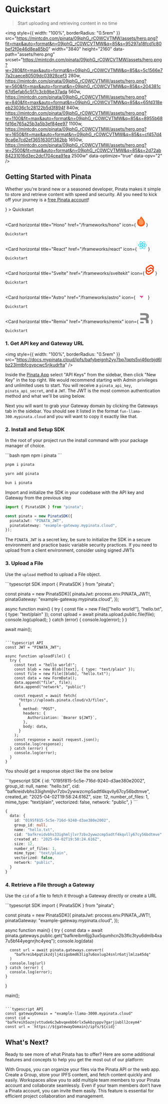 # Quickstart

> Start uploading and retrieving content in no time

<img style={{ width: "100%", borderRadius: "0.5rem" }} src="https://mintcdn.com/pinata/09jphG_rC0WCVTMW/assets/hero.png?fit=max&auto=format&n=09jphG_rC0WCVTMW&q=85&s=95297a18fcd1c80bef2f0e46d8ea85b0" width="3840" height="2160" data-path="assets/hero.png" srcset="https://mintcdn.com/pinata/09jphG_rC0WCVTMW/assets/hero.png?w=280&fit=max&auto=format&n=09jphG_rC0WCVTMW&q=85&s=5c1566e77a2caece80509dc03928cef3 280w, https://mintcdn.com/pinata/09jphG_rC0WCVTMW/assets/hero.png?w=560&fit=max&auto=format&n=09jphG_rC0WCVTMW&q=85&s=204381c67d5efab5c5f7c3cb9be37ada 560w, https://mintcdn.com/pinata/09jphG_rC0WCVTMW/assets/hero.png?w=840&fit=max&auto=format&n=09jphG_rC0WCVTMW&q=85&s=65fd318eeb23036c1c28122b5d3f894f 840w, https://mintcdn.com/pinata/09jphG_rC0WCVTMW/assets/hero.png?w=1100&fit=max&auto=format&n=09jphG_rC0WCVTMW&q=85&s=8955b68fd16e765a25b3a5b3ef84ee97 1100w, https://mintcdn.com/pinata/09jphG_rC0WCVTMW/assets/hero.png?w=1650&fit=max&auto=format&n=09jphG_rC0WCVTMW&q=85&s=cf457d49ca6e7cd2ef3651630f1362bb 1650w, https://mintcdn.com/pinata/09jphG_rC0WCVTMW/assets/hero.png?w=2500&fit=max&auto=format&n=09jphG_rC0WCVTMW&q=85&s=2d72ab84231016d3ec2dcf704cea91ea 2500w" data-optimize="true" data-opv="2" />

## Getting Started with Pinata

Whether you're brand new or a seasoned developer, Pinata makes it simple to store and retrieve content with speed and security. All you need to kick off your journey is a [free Pinata account](https://app.pinata.cloud/register)!

<CardGroup cols={3}>
  <Card
    horizontal
    title="Next.Js"
    href="/frameworks/next-js"
    icon={
  <svg width="800px" height="800px" class="h-6 w-6" viewBox="0 0 256 256" version="1.1" xmlns="http://www.w3.org/2000/svg" xmlns:xlink="http://www.w3.org/1999/xlink" preserveAspectRatio="xMidYMid"><g><path d="M119.616813,0.0688905149 C119.066276,0.118932037 117.314565,0.294077364 115.738025,0.419181169 C79.3775171,3.69690087 45.3192571,23.3131775 23.7481916,53.4631946 C11.7364614,70.2271045 4.05395894,89.2428829 1.15112414,109.384595 C0.12512219,116.415429 0,118.492153 0,128.025062 C0,137.557972 0.12512219,139.634696 1.15112414,146.665529 C8.10791789,194.730411 42.3163245,235.11392 88.7116325,250.076335 C97.0197458,252.753556 105.778299,254.580072 115.738025,255.680985 C119.616813,256.106338 136.383187,256.106338 140.261975,255.680985 C157.453763,253.779407 172.017986,249.525878 186.382014,242.194795 C188.584164,241.068861 189.00958,240.768612 188.709286,240.518404 C188.509091,240.36828 179.124927,227.782837 167.86393,212.570214 L147.393939,184.922273 L121.743891,146.965779 C107.630108,126.098464 96.0187683,109.034305 95.9186706,109.034305 C95.8185728,109.009284 95.7184751,125.873277 95.6684262,146.465363 C95.5933529,182.52028 95.5683284,183.971484 95.1178886,184.82219 C94.4672532,186.048207 93.9667644,186.548623 92.915738,187.099079 C92.114956,187.499411 91.4142717,187.574474 87.6355816,187.574474 L83.3063539,187.574474 L82.1552297,186.848872 C81.4044966,186.373477 80.8539589,185.747958 80.4785924,185.022356 L79.9530792,183.896422 L80.0031281,133.729796 L80.0782014,83.5381493 L80.8539589,82.5623397 C81.25435,82.0369037 82.1051808,81.3613431 82.7057674,81.0360732 C83.7317693,80.535658 84.1321603,80.4856165 88.4613881,80.4856165 C93.5663734,80.4856165 94.4172043,80.6857826 95.7434995,82.1369867 C96.1188661,82.5373189 110.007429,103.454675 126.623656,128.650581 C143.239883,153.846488 165.962072,188.250034 177.122972,205.139048 L197.392766,235.839522 L198.418768,235.163961 C207.502639,229.259062 217.112023,220.852086 224.719453,212.09482 C240.910264,193.504394 251.345455,170.835585 254.848876,146.665529 C255.874878,139.634696 256,137.557972 256,128.025062 C256,118.492153 255.874878,116.415429 254.848876,109.384595 C247.892082,61.3197135 213.683675,20.9362052 167.288368,5.97379012 C159.105376,3.32158945 150.396872,1.49507389 140.637341,0.394160408 C138.234995,0.143952798 121.693842,-0.131275573 119.616813,0.0688905149 L119.616813,0.0688905149 Z M172.017986,77.4831252 C173.219159,78.0836234 174.195112,79.2345784 174.545455,80.435575 C174.74565,81.0861148 174.795699,94.9976579 174.74565,126.348671 L174.670577,171.336 L166.73783,159.17591 L158.780059,147.01582 L158.780059,114.313685 C158.780059,93.1711423 158.880156,81.2862808 159.030303,80.7108033 C159.430694,79.3096407 160.306549,78.2087272 161.507722,77.5581875 C162.533724,77.0327515 162.909091,76.98271 166.837928,76.98271 C170.541544,76.98271 171.19218,77.0327515 172.017986,77.4831252 Z"></path></g></svg>
  }
  >
    Quickstart
  </Card>

  <Card
    horizontal
    title="Hono"
    href="/frameworks/hono"
    icon={
    <svg xmlns="http://www.w3.org/2000/svg" class="h-6 w-6" width="24.83" height="32" viewBox="0 0 256 330"><path fill="#FF5B11" d="M134.129.029q1.315-.17 2.319.662a1256 1256 0 0 1 69.573 93.427q24.141 36.346 41.082 76.862q27.055 72.162-28.16 125.564q-48.313 40.83-111.318 31.805q-75.312-15.355-102.373-87.133Q-1.796 217.85.614 193.51q4.014-41.896 19.878-80.838q6.61-15.888 17.228-29.154a382 382 0 0 1 16.565 21.203q3.66 3.825 7.62 7.289Q92.138 52.013 134.13.029" opacity=".993"/><path fill="#FF9758" d="M129.49 53.7q36.47 42.3 65.93 90.114a187.3 187.3 0 0 1 15.24 33.13q12.507 49.206-26.836 81.169q-38.05 26.774-83.488 15.902q-48.999-15.205-56.653-65.929q-1.857-15.993 3.314-31.142a225.4 225.4 0 0 1 17.89-35.78l19.878-29.155a5510 5510 0 0 0 44.726-58.31"/></svg>
  }
  >
    Quickstart
  </Card>

  <Card
    horizontal
    title="React"
    href="/frameworks/react"
    icon={
  <svg xmlns="http://www.w3.org/2000/svg" class="h-6 w-6" width="28" height="32" viewBox="0 0 256 256"><path fill="#00D8FF" d="M210.483 73.824a172 172 0 0 0-8.24-2.597c.465-1.9.893-3.777 1.273-5.621c6.238-30.281 2.16-54.676-11.769-62.708c-13.355-7.7-35.196.329-57.254 19.526a171 171 0 0 0-6.375 5.848a156 156 0 0 0-4.241-3.917C100.759 3.829 77.587-4.822 63.673 3.233C50.33 10.957 46.379 33.89 51.995 62.588a171 171 0 0 0 1.892 8.48c-3.28.932-6.445 1.924-9.474 2.98C17.309 83.498 0 98.307 0 113.668c0 15.865 18.582 31.778 46.812 41.427a146 146 0 0 0 6.921 2.165a168 168 0 0 0-2.01 9.138c-5.354 28.2-1.173 50.591 12.134 58.266c13.744 7.926 36.812-.22 59.273-19.855a146 146 0 0 0 5.342-4.923a168 168 0 0 0 6.92 6.314c21.758 18.722 43.246 26.282 56.54 18.586c13.731-7.949 18.194-32.003 12.4-61.268a145 145 0 0 0-1.535-6.842c1.62-.48 3.21-.974 4.76-1.488c29.348-9.723 48.443-25.443 48.443-41.52c0-15.417-17.868-30.326-45.517-39.844m-6.365 70.984q-2.102.694-4.3 1.345c-3.24-10.257-7.612-21.163-12.963-32.432c5.106-11 9.31-21.767 12.459-31.957c2.619.758 5.16 1.557 7.61 2.4c23.69 8.156 38.14 20.213 38.14 29.504c0 9.896-15.606 22.743-40.946 31.14m-10.514 20.834c2.562 12.94 2.927 24.64 1.23 33.787c-1.524 8.219-4.59 13.698-8.382 15.893c-8.067 4.67-25.32-1.4-43.927-17.412a157 157 0 0 1-6.437-5.87c7.214-7.889 14.423-17.06 21.459-27.246c12.376-1.098 24.068-2.894 34.671-5.345q.785 3.162 1.386 6.193M87.276 214.515c-7.882 2.783-14.16 2.863-17.955.675c-8.075-4.657-11.432-22.636-6.853-46.752a157 157 0 0 1 1.869-8.499c10.486 2.32 22.093 3.988 34.498 4.994c7.084 9.967 14.501 19.128 21.976 27.15a135 135 0 0 1-4.877 4.492c-9.933 8.682-19.886 14.842-28.658 17.94M50.35 144.747c-12.483-4.267-22.792-9.812-29.858-15.863c-6.35-5.437-9.555-10.836-9.555-15.216c0-9.322 13.897-21.212 37.076-29.293c2.813-.98 5.757-1.905 8.812-2.773c3.204 10.42 7.406 21.315 12.477 32.332c-5.137 11.18-9.399 22.249-12.634 32.792a135 135 0 0 1-6.318-1.979m12.378-84.26c-4.811-24.587-1.616-43.134 6.425-47.789c8.564-4.958 27.502 2.111 47.463 19.835a144 144 0 0 1 3.841 3.545c-7.438 7.987-14.787 17.08-21.808 26.988c-12.04 1.116-23.565 2.908-34.161 5.309a160 160 0 0 1-1.76-7.887m110.427 27.268a348 348 0 0 0-7.785-12.803c8.168 1.033 15.994 2.404 23.343 4.08c-2.206 7.072-4.956 14.465-8.193 22.045a381 381 0 0 0-7.365-13.322m-45.032-43.861c5.044 5.465 10.096 11.566 15.065 18.186a322 322 0 0 0-30.257-.006c4.974-6.559 10.069-12.652 15.192-18.18M82.802 87.83a323 323 0 0 0-7.227 13.238c-3.184-7.553-5.909-14.98-8.134-22.152c7.304-1.634 15.093-2.97 23.209-3.984a322 322 0 0 0-7.848 12.897m8.081 65.352c-8.385-.936-16.291-2.203-23.593-3.793c2.26-7.3 5.045-14.885 8.298-22.6a321 321 0 0 0 7.257 13.246c2.594 4.48 5.28 8.868 8.038 13.147m37.542 31.03c-5.184-5.592-10.354-11.779-15.403-18.433c4.902.192 9.899.29 14.978.29c5.218 0 10.376-.117 15.453-.343c-4.985 6.774-10.018 12.97-15.028 18.486m52.198-57.817c3.422 7.8 6.306 15.345 8.596 22.52c-7.422 1.694-15.436 3.058-23.88 4.071a382 382 0 0 0 7.859-13.026a347 347 0 0 0 7.425-13.565m-16.898 8.101a359 359 0 0 1-12.281 19.815a329 329 0 0 1-23.444.823c-7.967 0-15.716-.248-23.178-.732a310 310 0 0 1-12.513-19.846h.001a307 307 0 0 1-10.923-20.627a310 310 0 0 1 10.89-20.637l-.001.001a307 307 0 0 1 12.413-19.761c7.613-.576 15.42-.876 23.31-.876H128c7.926 0 15.743.303 23.354.883a329 329 0 0 1 12.335 19.695a359 359 0 0 1 11.036 20.54a330 330 0 0 1-11 20.722m22.56-122.124c8.572 4.944 11.906 24.881 6.52 51.026q-.518 2.504-1.15 5.09c-10.622-2.452-22.155-4.275-34.23-5.408c-7.034-10.017-14.323-19.124-21.64-27.008a161 161 0 0 1 5.888-5.4c18.9-16.447 36.564-22.941 44.612-18.3M128 90.808c12.625 0 22.86 10.235 22.86 22.86s-10.235 22.86-22.86 22.86s-22.86-10.235-22.86-22.86s10.235-22.86 22.86-22.86"/></svg>
  }
  >
    Quickstart
  </Card>

  <Card
    horizontal
    title="Svelte"
    href="/frameworks/sveltekit"
    icon={
  <svg class="h-6 w-6" xmlns="http://www.w3.org/2000/svg" width="26.6" height="32" viewBox="0 0 256 308"><path fill="#FF3E00" d="M239.682 40.707C211.113-.182 154.69-12.301 113.895 13.69L42.247 59.356a82.2 82.2 0 0 0-37.135 55.056a86.57 86.57 0 0 0 8.536 55.576a82.4 82.4 0 0 0-12.296 30.719a87.6 87.6 0 0 0 14.964 66.244c28.574 40.893 84.997 53.007 125.787 27.016l71.648-45.664a82.18 82.18 0 0 0 37.135-55.057a86.6 86.6 0 0 0-8.53-55.577a82.4 82.4 0 0 0 12.29-30.718a87.57 87.57 0 0 0-14.963-66.244"/><path fill="#FFF" d="M106.889 270.841c-23.102 6.007-47.497-3.036-61.103-22.648a52.7 52.7 0 0 1-9.003-39.85a50 50 0 0 1 1.713-6.693l1.35-4.115l3.671 2.697a92.5 92.5 0 0 0 28.036 14.007l2.663.808l-.245 2.659a16.07 16.07 0 0 0 2.89 10.656a17.14 17.14 0 0 0 18.397 6.828a15.8 15.8 0 0 0 4.403-1.935l71.67-45.672a14.92 14.92 0 0 0 6.734-9.977a15.92 15.92 0 0 0-2.713-12.011a17.16 17.16 0 0 0-18.404-6.832a15.8 15.8 0 0 0-4.396 1.933l-27.35 17.434a52.3 52.3 0 0 1-14.553 6.391c-23.101 6.007-47.497-3.036-61.101-22.649a52.68 52.68 0 0 1-9.004-39.849a49.43 49.43 0 0 1 22.34-33.114l71.664-45.677a52.2 52.2 0 0 1 14.563-6.398c23.101-6.007 47.497 3.036 61.101 22.648a52.7 52.7 0 0 1 9.004 39.85a51 51 0 0 1-1.713 6.692l-1.35 4.116l-3.67-2.693a92.4 92.4 0 0 0-28.037-14.013l-2.664-.809l.246-2.658a16.1 16.1 0 0 0-2.89-10.656a17.14 17.14 0 0 0-18.398-6.828a15.8 15.8 0 0 0-4.402 1.935l-71.67 45.674a14.9 14.9 0 0 0-6.73 9.975a15.9 15.9 0 0 0 2.709 12.012a17.16 17.16 0 0 0 18.404 6.832a15.8 15.8 0 0 0 4.402-1.935l27.345-17.427a52.2 52.2 0 0 1 14.552-6.397c23.101-6.006 47.497 3.037 61.102 22.65a52.68 52.68 0 0 1 9.003 39.848a49.45 49.45 0 0 1-22.34 33.12l-71.664 45.673a52.2 52.2 0 0 1-14.563 6.398"/></svg>
  }
  >
    Quickstart
  </Card>

  <Card
    horizontal
    title="Astro"
    href="/frameworks/astro"
    icon={
    <svg class="h-7 w-7" xmlns="http://www.w3.org/2000/svg" width="32" height="32" viewBox="0 0 32 32"><path fill="url(#vscodeIconsFileTypeAstro0)" d="M11.025 20.499c-.532 1.75-.154 4.184 1.105 5.331v-.042l.042-.112c.154-.741.756-1.203 1.526-1.175c.713.014 1.12.392 1.217 1.217c.042.308.042.616.056.938v.098c0 .7.196 1.371.588 1.959c.35.56.84.993 1.497 1.287l-.028-.056l-.028-.112c-.49-1.469-.14-2.49 1.147-3.358l.392-.266l.868-.573a4.25 4.25 0 0 0 1.791-3.037c.07-.532 0-1.05-.154-1.553l-.21.14c-1.945 1.035-4.17 1.4-6.325.98c-1.301-.197-2.56-.56-3.498-1.652z"/><path fill="#fff" d="M4.925 20.191s3.736-1.82 7.486-1.82l2.84-8.759c.098-.42.406-.7.756-.7s.644.28.756.714l2.826 8.746c4.45 0 7.487 1.82 7.487 1.82L20.709 2.84c-.168-.518-.49-.84-.896-.84h-7.612c-.406 0-.7.322-.896.84z"/><defs><linearGradient id="vscodeIconsFileTypeAstro0" x1="8.19" x2="16.91" y1="23" y2="18.89" gradientTransform="translate(-.673 -2.198)scale(1.3993)" gradientUnits="userSpaceOnUse"><stop offset="0" stop-color="#D83333"/><stop offset="1" stop-color="#F041FF"/></linearGradient></defs></svg>
    }
  >
    Quickstart
  </Card>

  <Card
    horizontal
    title="Remix"
    href="/frameworks/remix"
    icon={
  <svg class="h-6 w-6" xmlns="http://www.w3.org/2000/svg" width="32" height="32" viewBox="0 0 24 24"><path fill="#888888" d="M21.511 18.508c.216 2.773.216 4.073.216 5.492H15.31c0-.309.006-.592.011-.878c.018-.892.036-1.821-.109-3.698c-.19-2.747-1.374-3.358-3.55-3.358H1.574v-5H11.97c2.748 0 4.122-.835 4.122-3.049c0-1.946-1.374-3.125-4.122-3.125H1.573V0h11.541c6.221 0 9.313 2.938 9.313 7.632c0 3.511-2.176 5.8-5.114 6.182c2.48.497 3.93 1.909 4.198 4.694M1.573 24v-3.727h6.784c1.133 0 1.379.84 1.379 1.342V24Z"/></svg>
  }
  >
    Quickstart
  </Card>
</CardGroup>

### 1. Get API key and Gateway URL

<img style={{ width: "100%", borderRadius: "0.5rem" }} src="https://docs.mypinata.cloud/ipfs/bafybeignh2yy7bp7qpts5vi46prbjd6lbz23lmtbfcgvpcwc5rjkudrfta" />

Inside the [Pinata App](https://app.pinata.cloud) select "API Keys" from the sidebar, then click "New Key" in the top right. We would recommend starting with Admin privileges and unlimited uses to start. You will receive a `pinata_api_key`, `pinata_api_secret`, and a `JWT`. The JWT is the most common authentication method and what we'll be using below.

Next you will want to grab your Gateway domain by clicking the Gateways tab in the sidebar. You should see it listed in the format `fun-llama-300.mypinata.cloud` and you will want to copy it exactly like that.

### 2. Install and Setup SDK

In the root of your project run the install command with your package manager of choice.

<CodeGroup>
  ```bash npm
  npm i pinata
  ```

  ```bash pnpm
  pnpm i pinata
  ```

  ```bash yarn
  yarn add pinata
  ```

  ```bash bun
  bun i pinata
  ```
</CodeGroup>

Import and initialize the SDK in your codebase with the API key and Gateway from the previous step

```typescript
import { PinataSDK } from "pinata";

const pinata = new PinataSDK({
  pinataJwt: "PINATA_JWT",
  pinataGateway: "example-gateway.mypinata.cloud",
});
```

<Note>The `PINATA_JWT` is a secret key, be sure to initialize the SDK in a secure environment and practice basic variable security practices. If you need to upload from a client environment, consider using signed JWTs</Note>

### 3. Upload a File

Use the `upload` method to upload a File object.

<CodeGroup>
  ```typescript SDK
  import { PinataSDK } from "pinata";

  const pinata = new PinataSDK({
    pinataJwt: process.env.PINATA_JWT!,
    pinataGateway: "example-gateway.mypinata.cloud",
  });

  async function main() {
    try {
      const file = new File(["hello world!"], "hello.txt", { type: "text/plain" });
      const upload = await pinata.upload.public.file(file);
      console.log(upload);
    } catch (error) {
      console.log(error);
    }
  }

  await main();
  ```

  ```typescript API
  const JWT = "PINATA_JWT";

  async function uploadFile() {
    try {
      const text = "hello world!";
      const blob = new Blob([text], { type: "text/plain" });
      const file = new File([blob], "hello.txt");
      const data = new FormData();
      data.append("file", file);
      data.append("network", "public")

      const request = await fetch(
        "https://uploads.pinata.cloud/v3/files",
        {
          method: "POST",
          headers: {
            Authorization: `Bearer ${JWT}`,
          },
          body: data,
        }
      );
      const response = await request.json();
      console.log(response);
    } catch (error) {
      console.log(error);
    }
  }
  ```
</CodeGroup>

You should get a response object like the one below

<CodeGroup>
  ```typescript SDK
  {
    id: "0195f815-5c5e-716d-9240-d3ae380e2002",
    group_id: null,
    name: "hello.txt",
    cid: "bafkreidvbhs33ighmljlvr7zbv2ywwzcmp5adtf4kqvlly67cy56bdtmve",
    created_at: "2025-04-02T19:58:24.616Z",
    size: 12,
    number_of_files: 1,
    mime_type: "text/plain",
    vectorized: false,
    network: "public",
  }
  ```

  ```typescript API
  {
    data: {
      id: "0195f815-5c5e-716d-9240-d3ae380e2002",
      group_id: null,
      name: "hello.txt",
      cid: "bafkreidvbhs33ighmljlvr7zbv2ywwzcmp5adtf4kqvlly67cy56bdtmve",
      created_at: "2025-04-02T19:58:24.616Z",
      size: 12,
      number_of_files: 1,
      mime_type: "text/plain",
      vectorized: false,
      network: "public",
    }
  }
  ```
</CodeGroup>

### 4. Retrieve a File through a Gateway

Use the `cid` of a file to fetch it through a Gateway directly or create a URL

<CodeGroup>
  ```typescript SDK
  import { PinataSDK } from "pinata";

  const pinata = new PinataSDK({
    pinataJwt: process.env.PINATA_JWT!,
    pinataGateway: "example-gateway.mypinata.cloud",
  });

  async function main() {
    try {
      const data = await pinata.gateways.public.get("bafkreibm6jg3ux5qumhcn2b3flc3tyu6dmlb4xa7u5bf44yegnrjhc4yeq");
      console.log(data)

      const url = await pinata.gateways.convert(
        "bafkreib4pqtikzdjlj4zigobmd63lig7u6oxlug24snlr6atjlmlza45dq"
      )
      console.log(url)
    } catch (error) {
      console.log(error);
    }
  }

  main();
  ```

  ```typescript API
  const gatewayDomain = "example-llama-3000.mypinata.cloud"
  const cid = "bafkreih5aznjvttude6c3wbvqeebb6rlx5wkbzyppv7garjiubll2ceym4"
  const url = `https://${gatewayDomain}/ipfs/${cid}`
  ```
</CodeGroup>

## What's Next?

Ready to see more of what Pinata has to offer? Here are some additional features and concepts to help you get the most out of our platform:

<CardGroup cols={2}>
  <Card title="Groups" icon="cabinet-filing" color="#00cc92" href="https://docs.pinata.cloud/files/groups">
    With Groups, you can organize your files via the Pinata API or the web app. Create a Group, store your IPFS content, and fetch content quickly and easily.
  </Card>

  <Card title="Workspaces" icon="people-group" color="#00cc92" href="https://docs.pinata.cloud/account-management/workspaces">
    Workspaces allow you to add multiple team members to your Pinata account and collaborate seamlessly. Even if your team members don’t have a Pinata account, you can invite them easily. This feature is essential for efficient project collaboration and management.
  </Card>
</CardGroup>
